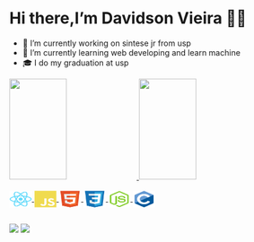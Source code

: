 ### <h1>Hi there,I’m Davidson Vieira 👨‍💻</h1>

- 🔭 I’m currently working on sintese jr from usp
- 🌱 I’m currently learning web developing and learn machine 
- 🎓 I do my graduation at usp

<div>
  <a href="https://github.com/davidson-vs">
  <img height="180em" width="45%" src="https://github-readme-stats.vercel.app/api?username=davidson-vs&show_icons=true&theme=dark&include_all_commits=true&count_private=true"/>
  <img height="180em" width="45%"  src="https://github-readme-stats.vercel.app/api/top-langs/?username=davidson-vs&layout=compact&langs_count=7&theme=dark"/>
</div>
<div style="display: inline_block"><br>
  <img align="center" alt="DV-React" height="30" width="40" src="https://raw.githubusercontent.com/devicons/devicon/master/icons/react/react-original.svg">
  <img align="center" alt="DV-Js" height="30" width="40" src="https://raw.githubusercontent.com/devicons/devicon/master/icons/javascript/javascript-plain.svg">
  <img align="center" alt="DV-HTML" height="30" width="40" src="https://raw.githubusercontent.com/devicons/devicon/master/icons/html5/html5-original.svg">
  <img align="center" alt="DV-CSS" height="30" width="40" src="https://raw.githubusercontent.com/devicons/devicon/master/icons/css3/css3-original.svg">
  <img align="center" alt="DV-CSS" height="30" width="40" src="https://raw.githubusercontent.com/devicons/devicon/master/icons/nodejs/nodejs-original.svg">
  <img align="center" alt="DV-CSS" height="30" width="40" src="https://raw.githubusercontent.com/devicons/devicon/master/icons/c/c-original.svg">
</div>
  

  ##

<div>  
  <a href = "mailto:davidson.vieiras27@gmail.com"><img src="https://img.shields.io/badge/-Gmail-%23333?style=for-the-badge&logo=gmail&logoColor=white" target="_blank"></a>
  <a href="https://www.linkedin.com/in/davidson-vieira-de-souza-0a6587213/" target="_blank"><img src="https://img.shields.io/badge/-LinkedIn-%230077B5?style=for-the-badge&logo=linkedin&logoColor=white" target="_blank"></a> 
 
 
</div>
